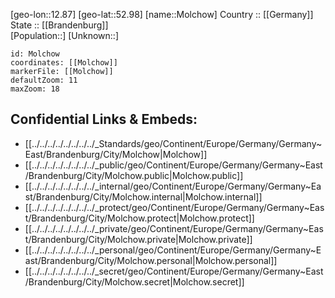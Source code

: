 ﻿---
location: [52.98,12.87] 
mapzoom: [7,12] 
mapmarker: city 
type: City
tags:
- geo/City


SpocWebEntityId: 32537
isDeleted: false
confidential: public

---
[geo-lon::12.87] 
[geo-lat::52.98] 
[name::Molchow] 
Country :: [[Germany]]  
State :: [[Brandenburg]]  
[Population::] 
[Unknown::] 


```leaflet
id: Molchow
coordinates: [[Molchow]] 
markerFile: [[Molchow]] 
defaultZoom: 11 
maxZoom: 18
```


## Confidential Links & Embeds: 
- [[../../../../../../../../_Standards/geo/Continent/Europe/Germany/Germany~East/Brandenburg/City/Molchow|Molchow]] 
- [[../../../../../../../../_public/geo/Continent/Europe/Germany/Germany~East/Brandenburg/City/Molchow.public|Molchow.public]] 
- [[../../../../../../../../_internal/geo/Continent/Europe/Germany/Germany~East/Brandenburg/City/Molchow.internal|Molchow.internal]] 
- [[../../../../../../../../_protect/geo/Continent/Europe/Germany/Germany~East/Brandenburg/City/Molchow.protect|Molchow.protect]] 
- [[../../../../../../../../_private/geo/Continent/Europe/Germany/Germany~East/Brandenburg/City/Molchow.private|Molchow.private]] 
- [[../../../../../../../../_personal/geo/Continent/Europe/Germany/Germany~East/Brandenburg/City/Molchow.personal|Molchow.personal]] 
- [[../../../../../../../../_secret/geo/Continent/Europe/Germany/Germany~East/Brandenburg/City/Molchow.secret|Molchow.secret]] 
